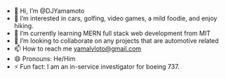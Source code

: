 - 👋 Hi, I’m @DJYamamoto
- 👀 I’m interested in cars, golfing, video games, a mild foodie, and enjoy hiking.
- 🌱 I’m currently learning MERN full stack web development from MIT
- 💞️ I’m looking to collaborate on any projects that are automotive related 
- 📫 How to reach me yamalvloto@gmail.com
- 😄 Pronouns: He/Him
- ⚡ Fun fact: I am an in-service investigator for boeing 737. 

<!---
DJYamamoto/DJYamamoto is a ✨ special ✨ repository because its `README.md` (this file) appears on your GitHub profile.
You can click the Preview link to take a look at your changes.
--->
